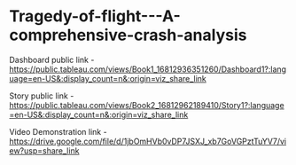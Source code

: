 # Tragedy-of-flight---A-comprehensive-crash-analysis


Dashboard public link - https://public.tableau.com/views/Book1_16812936351260/Dashboard1?:language=en-US&:display_count=n&:origin=viz_share_link

Story public link - https://public.tableau.com/views/Book2_16812962189410/Story1?:language=en-US&:display_count=n&:origin=viz_share_link

Video Demonstration link - https://drive.google.com/file/d/1jbOmHVb0vDP7JSXJ_xb7GoVGPztTuYV7/view?usp=share_link
